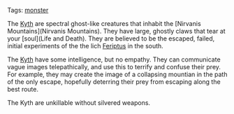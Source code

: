 Tags: [monster](Monsters)

The [Kyth](Kyth) are spectral ghost-like creatures that inhabit the [Nirvanis Mountains](Nirvanis Mountains). They have large, ghostly claws that tear at your [soul](Life and Death). They are believed to be the escaped, failed, initial experiments of the the lich [Feriptus](Feriptus) in the south.

The [Kyth](Kyth) have some intelligence, but no empathy. They can communicate vague images telepathically, and use this to terrify and confuse their prey. For example, they may create the image of a collapsing mountian in the path of the only escape, hopefully deterring their prey from escaping along the best route.

The Kyth are unkillable without silvered weapons.